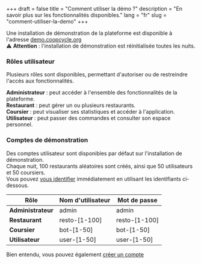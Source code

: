 +++
draft = false
title = "Comment utiliser la démo ?"
description = "En savoir plus sur les fonctionnalités disponibles."
lang = "fr"
slug = "comment-utiliser-la-demo"
+++

Une installation de démonstration de la plateforme est disponible à l'adresse [demo.coopcycle.org](demo.coopcycle.org)
<br>
⚠️ **Attention** : l'installation de démonstration est réinitialisée toutes les nuits.

### Rôles utilisateur

Plusieurs rôles sont disponibles, permettant d'autoriser ou de restreindre l'accès aux fonctionnalités.

**Administrateur** : peut accéder à l'ensemble des fonctionnalités de la plateforme.
<br>
**Restaurant** : peut gérer un ou plusieurs restaurants.
<br>
**Coursier** : peut visualiser ses statistiques et accéder à l'application.
<br>
**Utilisateur** : peut passer des commandes et consulter son espace personnel.

### Comptes de démonstration

Des comptes utilisateur sont disponibles par défaut sur l'installation de démonstration.
<br>
Chaque nuit, 100 restaurants aléatoires sont créés, ainsi que 50 utilisateurs et 50 coursiers.
<br>
Vous pouvez [vous identifier](https://demo.coopcycle.org/login/) immédiatement en utilisant les identifiants ci-dessous.

<table class="table">
  <thead>
    <th>Rôle</th>
    <th>Nom d'utilisateur</th>
    <th>Mot de passe</th>
  </thead>
  <tbody>
    <tr>
      <td><strong>Administrateur</strong></td>
      <td>admin</td>
      <td>admin</td>
    </tr>
    <tr>
      <td><strong>Restaurant</strong></td>
      <td>resto-[1-100]</td>
      <td>resto-[1-100]</td>
    </tr>
    <tr>
      <td><strong>Coursier</strong></td>
      <td>bot-[1-50]</td>
      <td>bot-[1-50]</td>
    </tr>
    <tr>
      <td><strong>Utilisateur</strong></td>
      <td>user-[1-50]</td>
      <td>user-[1-50]</td>
    </tr>
  </tbody>
</table>

Bien entendu, vous pouvez également [créer un compte](https://demo.coopcycle.org/register/)